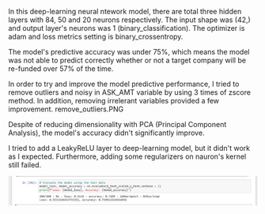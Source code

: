 In this deep-learning neural ntework model, there are total three hidden layers with 84, 50 and 20 neurons respectively. The input shape was (42,) and output layer's neurons was 1 (binary_classification). The optimizer is adam and loss metrics setting is binary_crossentropy.

The model's predictive accuracy was under 75%, which means the model was not able to predict correctly whether or not a target company will be re-funded over 57% of the time.

In order to try and improve the model predictive performance, I tried to remove outliers and noisy in ASK_AMT variable by using 3 times of zscore method. In addition, removing irrelerant variables provided a few improvement. remove_outliers.PNG

Despite of reducing dimensionality with PCA (Principal Component Analysis), the model's accuracy didn't significantly improve.

I tried to add a LeakyReLU layer to deep-learning model, but it didn't work as I expected. Furthermore, adding some regularizers on nauron's kernel still failed.

![Alt text](Images\accuracy_score.PNG?raw=true "Optional Title")
